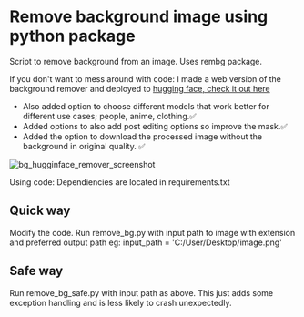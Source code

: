 # Remove background image using python package
Script to remove background from an image. Uses rembg package.

If you don't want to mess around with  code:
I made a web version of the background remover and deployed to [hugging face, check it out here](https://huggingface.co/spaces/rdjarbeng/free-background-remover)
- Also added option to choose different models that work better for different use cases; people, anime, clothing.✅
- Added options to also add post editing options so improve the mask.✅
- Added the option to download the processed image without the background in original quality. ✅

![bg_hugginface_remover_screenshot](https://github.com/user-attachments/assets/cfad08f3-a85b-48a1-b21d-e15c6d41c644)


Using code:
Dependiencies are located in requirements.txt

## Quick way
Modify the code. Run remove_bg.py with input path to image with extension and preferred output path
eg: input_path = 'C:/User/Desktop/image.png'

## Safe way

Run remove_bg_safe.py with input path as above. This just adds some exception handling and is less likely to crash unexpectedly.
